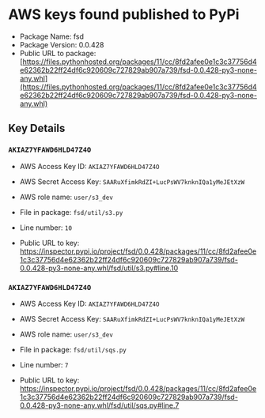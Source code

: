 # AWS keys found published to PyPi

* Package Name: fsd
* Package Version: 0.0.428
* Public URL to package: [https://files.pythonhosted.org/packages/11/cc/8fd2afee0e1c3c37756d4e62362b22ff24df6c920609c727829ab907a739/fsd-0.0.428-py3-none-any.whl](https://files.pythonhosted.org/packages/11/cc/8fd2afee0e1c3c37756d4e62362b22ff24df6c920609c727829ab907a739/fsd-0.0.428-py3-none-any.whl)

## Key Details

### `AKIAZ7YFAWD6HLD47Z4O`

* AWS Access Key ID: `AKIAZ7YFAWD6HLD47Z4O`
* AWS Secret Access Key: `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` 
* AWS role name: `user/s3_dev`
* File in package: `fsd/util/s3.py`
* Line number: `10`

* Public URL to key: https://inspector.pypi.io/project/fsd/0.0.428/packages/11/cc/8fd2afee0e1c3c37756d4e62362b22ff24df6c920609c727829ab907a739/fsd-0.0.428-py3-none-any.whl/fsd/util/s3.py#line.10



### `AKIAZ7YFAWD6HLD47Z4O`

* AWS Access Key ID: `AKIAZ7YFAWD6HLD47Z4O`
* AWS Secret Access Key: `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` 
* AWS role name: `user/s3_dev`
* File in package: `fsd/util/sqs.py`
* Line number: `7`

* Public URL to key: https://inspector.pypi.io/project/fsd/0.0.428/packages/11/cc/8fd2afee0e1c3c37756d4e62362b22ff24df6c920609c727829ab907a739/fsd-0.0.428-py3-none-any.whl/fsd/util/sqs.py#line.7


